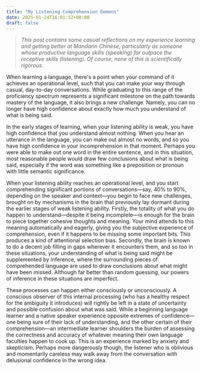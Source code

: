 ```yaml
---
title: "My Listening Comprehension Demons"
date: 2025-01-24T16:01:52+08:00
draft: false
---
```


> *This post contains some casual reflections on my experience learning and getting better at Mandarin Chinese, particularly as someone whose productive language skills (speaking) far outpace the receptive skills (listening). Of course, none of this is scientifically rigorous.*

When learning a language, there's a point when your command of it achieves an operational level, such that you can make your way through casual, day-to-day conversations. While graduating to this range of the proficiency spectrum represents a significant milestone on the path towards mastery of the language, it also brings a new challenge. Namely, you can no longer have high confidence about exactly how much you understand of what is being said.

In the early stages of learning, when your listening ability is weak, you have high confidence that you understand almost nothing. When you hear an utterance in the language, you can make out almost no words, and so you have high confidence in your incomprehension in that moment. Perhaps you were able to make out one word in the entire sentence, and in this situation, most reasonable people would draw few conclusions about what is being said, especially if the word was something like a preposition or pronoun with little semantic significance.

When your listening ability reaches an operational level, and you start comprehending significant portions of conversations—say, 40% to 90%, depending on the speaker and context&mdash;you begin to face new challenges, brought on by mechanisms in the brain that previously lay dormant during the earlier stages of weak listening ability. Firstly, the totality of what you do happen to understand&mdash;despite it being incomplete&mdash;is enough for the brain to piece together cohesive thoughts and meaning. Your mind attends to this meaning automatically and eagerly, giving you the subjective experience of comprehension, even if it happens to be missing some important bits. This produces a kind of attentional selection bias. Secondly, the brain is known to do a decent job filling in gaps wherever it encounters them, and so too in these situations, your understanding of what is being said might be supplemented by inference, where the surrounding pieces of comprehended language are used to draw conclusions about what might have been missed. Although far better than random guessing, our powers of inference in these situations are imperfect.

These processes can happen either consciously or unconsciously. A conscious observer of this internal processing (who has a healthy respect for the ambiguity it introduces) will rightly be left in a state of uncertainty and possible confusion about what was said. While a beginning language learner and a native speaker experience opposite extremes of confidence&mdash;one being sure of their lack of understanding, and the other certain of their comprehension&mdash;an intermediate learner shoulders the burden of assessing the correctness and accuracy of whatever meaning their own language faculties happen to cook up. This is an experience marked by anxiety and skepticism. Perhaps more dangerously though, the listener who is oblivious and momentarily careless may walk away from the conversation with delusional confidence in the wrong idea.